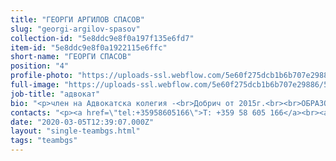 ```yaml
---
title: "ГЕОРГИ АРГИЛОВ СПАСОВ"
slug: "georgi-argilov-spasov"
collection-id: "5e8ddc9e8f0a197f135e6fd7"
item-id: "5e8ddc9e8f0a1922115e6ffc"
short-name: "ГЕОРГИ СПАСОВ"
position: "4"
profile-photo: "https://uploads-ssl.webflow.com/5e60f275dcb1b6b707e29886/5e60f2eb6f0e68b1479151f9_5e52e2ab2c16e8255913c4b1_5ca39191ab12cdf4efbea16d_Spasov_Small.jpeg"
full-image: "https://uploads-ssl.webflow.com/5e60f275dcb1b6b707e29886/5e87107f61486001c2024459_image%2016.jpg"
job-title: "адвокат"
bio: "<p>член на Адвокатска колегия -<br>Добрич от 2015г.<br><br>ОБРАЗОВАНИЕ:<br>Бургаски Свободен Университет<br>дипломиран: 2008г.<br>придобита правоспособност: 2009г.<br><br>ОБЛАСТИ НА ПРАКТИКА:<br>Търговско и дружествено право, несъстоятелност, гражданско право, трудово право, изпълнително производство, процесуално представителство пред съд и арбитраж.</p>"
contacts: "<p><a href=\"tel:+35958605166\">T: +359 58 605 166</a><br><a href=\"tel:+359887804200\">M: +359 887 804 200</a><br><a href=\"http://spasov@kantora.bg\">SPASOV@KANTORA.BG</a><br>SKYPE:&nbsp;ADVOKAT_GEORGI_SPASOV</p>"
date: "2020-03-05T12:39:07.000Z"
layout: "single-teambgs.html"
tags: "teambgs"
---
```



